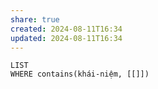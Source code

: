 ```yaml
---
share: true
created: 2024-08-11T16:34
updated: 2024-08-11T16:34
---
```

```dataview
LIST
WHERE contains(khái-niệm, [[]])
```